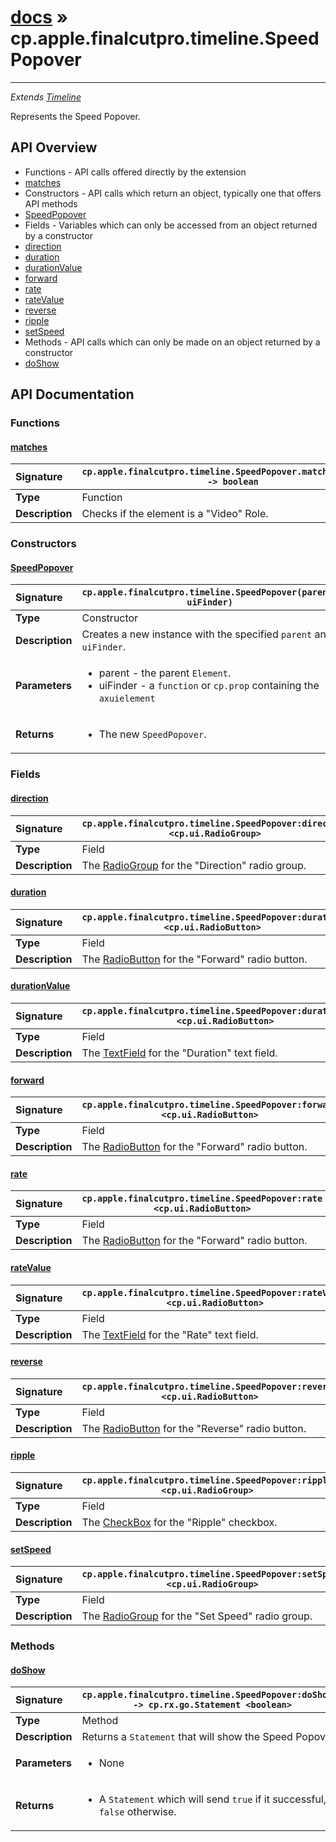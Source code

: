 # [docs](index.md) » cp.apple.finalcutpro.timeline.SpeedPopover
---

*Extends [Timeline](cp.apple.finalcutpro.timeline.md)*

Represents the Speed Popover.

## API Overview
* Functions - API calls offered directly by the extension
 * [matches](#matches)
* Constructors - API calls which return an object, typically one that offers API methods
 * [SpeedPopover](#speedpopover)
* Fields - Variables which can only be accessed from an object returned by a constructor
 * [direction](#direction)
 * [duration](#duration)
 * [durationValue](#durationvalue)
 * [forward](#forward)
 * [rate](#rate)
 * [rateValue](#ratevalue)
 * [reverse](#reverse)
 * [ripple](#ripple)
 * [setSpeed](#setspeed)
* Methods - API calls which can only be made on an object returned by a constructor
 * [doShow](#doshow)

## API Documentation

### Functions

#### [matches](#matches)
| <span style="float: left;">**Signature**</span> | <span style="float: left;">`cp.apple.finalcutpro.timeline.SpeedPopover.matches(element) -> boolean` </span>                                                          |
| -----------------------------------------------------|---------------------------------------------------------------------------------------------------------|
| **Type**                                             | Function |
| **Description**                                      | Checks if the element is a "Video" Role. |

### Constructors

#### [SpeedPopover](#speedpopover)
| <span style="float: left;">**Signature**</span> | <span style="float: left;">`cp.apple.finalcutpro.timeline.SpeedPopover(parent, uiFinder)` </span>                                                          |
| -----------------------------------------------------|---------------------------------------------------------------------------------------------------------|
| **Type**                                             | Constructor |
| **Description**                                      | Creates a new instance with the specified `parent` and `uiFinder`. |
| **Parameters**                                       | <ul><li>parent - the parent <code>Element</code>.</li><li>uiFinder - a <code>function</code> or <code>cp.prop</code> containing the <code>axuielement</code></li></ul> |
| **Returns**                                          | <ul><li>The new <code>SpeedPopover</code>.</li></ul> |

### Fields

#### [direction](#direction)
| <span style="float: left;">**Signature**</span> | <span style="float: left;">`cp.apple.finalcutpro.timeline.SpeedPopover:direction <cp.ui.RadioGroup>` </span>                                                          |
| -----------------------------------------------------|---------------------------------------------------------------------------------------------------------|
| **Type**                                             | Field |
| **Description**                                      | The [RadioGroup](cp.ui.RadioGroup.md) for the "Direction" radio group. |

#### [duration](#duration)
| <span style="float: left;">**Signature**</span> | <span style="float: left;">`cp.apple.finalcutpro.timeline.SpeedPopover:duration <cp.ui.RadioButton>` </span>                                                          |
| -----------------------------------------------------|---------------------------------------------------------------------------------------------------------|
| **Type**                                             | Field |
| **Description**                                      | The [RadioButton](cp.ui.RadioButton.md) for the "Forward" radio button. |

#### [durationValue](#durationvalue)
| <span style="float: left;">**Signature**</span> | <span style="float: left;">`cp.apple.finalcutpro.timeline.SpeedPopover:durationValue <cp.ui.RadioButton>` </span>                                                          |
| -----------------------------------------------------|---------------------------------------------------------------------------------------------------------|
| **Type**                                             | Field |
| **Description**                                      | The [TextField](cp.ui.TextField.md) for the "Duration" text field. |

#### [forward](#forward)
| <span style="float: left;">**Signature**</span> | <span style="float: left;">`cp.apple.finalcutpro.timeline.SpeedPopover:forward <cp.ui.RadioButton>` </span>                                                          |
| -----------------------------------------------------|---------------------------------------------------------------------------------------------------------|
| **Type**                                             | Field |
| **Description**                                      | The [RadioButton](cp.ui.RadioButton.md) for the "Forward" radio button. |

#### [rate](#rate)
| <span style="float: left;">**Signature**</span> | <span style="float: left;">`cp.apple.finalcutpro.timeline.SpeedPopover:rate <cp.ui.RadioButton>` </span>                                                          |
| -----------------------------------------------------|---------------------------------------------------------------------------------------------------------|
| **Type**                                             | Field |
| **Description**                                      | The [RadioButton](cp.ui.RadioButton.md) for the "Forward" radio button. |

#### [rateValue](#ratevalue)
| <span style="float: left;">**Signature**</span> | <span style="float: left;">`cp.apple.finalcutpro.timeline.SpeedPopover:rateValue <cp.ui.RadioButton>` </span>                                                          |
| -----------------------------------------------------|---------------------------------------------------------------------------------------------------------|
| **Type**                                             | Field |
| **Description**                                      | The [TextField](cp.ui.TextField.md) for the "Rate" text field. |

#### [reverse](#reverse)
| <span style="float: left;">**Signature**</span> | <span style="float: left;">`cp.apple.finalcutpro.timeline.SpeedPopover:reverse <cp.ui.RadioButton>` </span>                                                          |
| -----------------------------------------------------|---------------------------------------------------------------------------------------------------------|
| **Type**                                             | Field |
| **Description**                                      | The [RadioButton](cp.ui.RadioButton.md) for the "Reverse" radio button. |

#### [ripple](#ripple)
| <span style="float: left;">**Signature**</span> | <span style="float: left;">`cp.apple.finalcutpro.timeline.SpeedPopover:ripple <cp.ui.RadioGroup>` </span>                                                          |
| -----------------------------------------------------|---------------------------------------------------------------------------------------------------------|
| **Type**                                             | Field |
| **Description**                                      | The [CheckBox](cp.ui.CheckBox.md) for the "Ripple" checkbox. |

#### [setSpeed](#setspeed)
| <span style="float: left;">**Signature**</span> | <span style="float: left;">`cp.apple.finalcutpro.timeline.SpeedPopover:setSpeed <cp.ui.RadioGroup>` </span>                                                          |
| -----------------------------------------------------|---------------------------------------------------------------------------------------------------------|
| **Type**                                             | Field |
| **Description**                                      | The [RadioGroup](cp.ui.RadioGroup.md) for the "Set Speed" radio group. |

### Methods

#### [doShow](#doshow)
| <span style="float: left;">**Signature**</span> | <span style="float: left;">`cp.apple.finalcutpro.timeline.SpeedPopover:doShow() -> cp.rx.go.Statement <boolean>` </span>                                                          |
| -----------------------------------------------------|---------------------------------------------------------------------------------------------------------|
| **Type**                                             | Method |
| **Description**                                      | Returns a `Statement` that will show the Speed Popover. |
| **Parameters**                                       | <ul><li>None</li></ul> |
| **Returns**                                          | <ul><li>A <code>Statement</code> which will send <code>true</code> if it successful, or <code>false</code> otherwise.</li></ul> |

